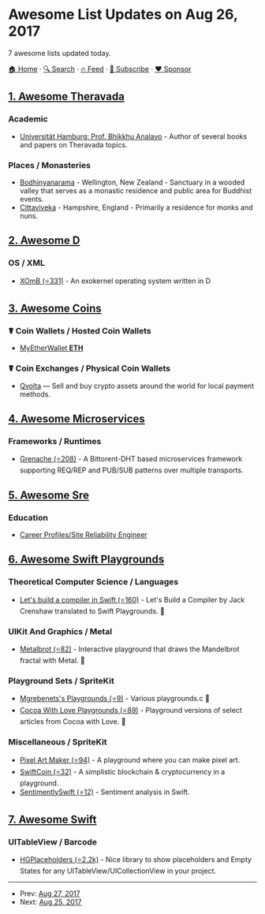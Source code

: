 # Awesome List Updates on Aug 26, 2017

7 awesome lists updated today.

[🏠 Home](/README.md) · [🔍 Search](https://www.trackawesomelist.com/search/) · [🔥 Feed](https://www.trackawesomelist.com/rss.xml) · [📮 Subscribe](https://trackawesomelist.us17.list-manage.com/subscribe?u=d2f0117aa829c83a63ec63c2f&id=36a103854c) · [❤️  Sponsor](https://github.com/sponsors/theowenyoung)



## [1. Awesome Theravada](/content/johnjago/awesome-theravada/README.md)

### Academic

*   [Universität Hamburg: Prof. Bhikkhu Analayo](https://www.buddhismuskunde.uni-hamburg.de/en/personen/analayo.html) - Author of several books and papers on Theravada topics.

### Places / Monasteries

*   [Bodhinyanarama](http://www.bodhinyanarama.net.nz/) - Wellington, New Zealand - Sanctuary in a wooded valley that serves as a monastic residence and public area for Buddhist events.
*   [Cittaviveka](http://www.cittaviveka.org/) - Hampshire, England - Primarily a residence for monks and nuns.

## [2. Awesome D](/content/dlang-community/awesome-d/README.md)

### OS / XML

*   [XOmB (⭐331)](https://github.com/xomboverlord/xomb) - An exokernel operating system written in D

## [3. Awesome Coins](/content/Zheaoli/awesome-coins/README.md)

### ☤ Coin Wallets / Hosted Coin Wallets

*   [MyEtherWallet **ETH**](https://www.myetherwallet.com/)

### ☤ Coin Exchanges / Physical Coin Wallets

*   [Qvolta](https://qvolta.com) — Sell and buy crypto assets around the world for local payment methods.

## [4. Awesome Microservices](/content/mfornos/awesome-microservices/README.md)

### Frameworks / Runtimes

*   [Grenache (⭐208)](https://github.com/bitfinexcom/grenache) - A Bittorent-DHT based microservices framework supporting REQ/REP and PUB/SUB patterns over multiple transports.

## [5. Awesome Sre](/content/dastergon/awesome-sre/README.md)

### Education

*   [Career Profiles/Site Reliability Engineer](https://www.khanacademy.org/college-careers-more/career-content/career-profile-videos/site-reliability-engineer/v/ruth-grace-site-reliability-engineer-what-i-do-and-how-much-i-make)

## [6. Awesome Swift Playgrounds](/content/uraimo/Awesome-Swift-Playgrounds/README.md)

### Theoretical Computer Science / Languages

*   [Let's build a compiler in Swift (⭐160)](https://github.com/mkchoi212/LBAC-Swift) - Let's Build a Compiler by Jack Crenshaw translated to Swift Playgrounds. 🌟

### UIKit And Graphics / Metal

*   [Metalbrot (⭐82)](https://github.com/jtbandes/metalbrot-playground) - Interactive playground that draws the Mandelbrot fractal with Metal. 🌟

### Playground Sets / SpriteKit

*   [Mgrebenets's Playgrounds (⭐9)](https://github.com/mgrebenets/playgrounds) - Various playgrounds.c 🌟
*   [Cocoa With Love Playgrounds (⭐89)](https://github.com/mattgallagher/CocoaWithLovePlaygrounds) - Playground versions of select articles from Cocoa with Love.  🌟

### Miscellaneous / SpriteKit

*   [Pixel Art Maker (⭐94)](https://github.com/BenEmdon/PixelArtMaker) - A playground where you can make pixel art.
*   [SwiftCoin (⭐32)](https://github.com/Thomvis/Swiftcoin) - A simplistic blockchain & cryptocurrency in a playground.
*   [SentimentlySwift (⭐12)](https://github.com/benbahrenburg/SentimentlySwift) - Sentiment analysis in Swift.

## [7. Awesome Swift](/content/matteocrippa/awesome-swift/README.md)

### UITableView / Barcode

*   [HGPlaceholders (⭐2.2k)](https://github.com/HamzaGhazouani/HGPlaceholders) - Nice library to show placeholders and Empty States for any UITableView/UICollectionView in your project.

---

- Prev: [Aug 27, 2017](/content/2017/08/27/README.md)
- Next: [Aug 25, 2017](/content/2017/08/25/README.md)